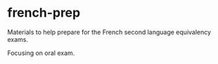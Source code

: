 # french-prep

Materials to help prepare for the French second language equivalency exams.

Focusing on oral exam.
